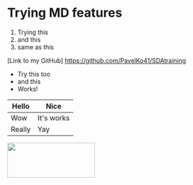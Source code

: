 # Trying MD features
1. Trying this
2. and this
3. same as this

[Link to my GitHub] https://github.com/PavelKo41/SDAtraining

- Try this too
- and this
- Works!


| Hello   | Nice        |
|---------|-------------|
| Wow     | It's works  |
 | Really  | Yay         | 

<img height="80" src="D:\Documents\Desktop\Projects\SDAtraining\python-powered-w-200x80.png" width="200"/>

